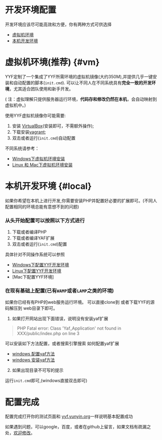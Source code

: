 开发环境配置
==================


开发环境应该尽可能高效和方便，你有两种方式可供选择
* [虚拟机环境](#vm)
* [本机开发环境](#local)

虚拟机环境(推荐) {#vm}
==========
YYF定制了一个集成了YYF所需环境的虚拟机镜像(大约350M),并提供几乎一键安装和自动配置的脚本(`init.cmd`).
可以让不同人在不同系统具有**完全一致的开发环境**，尤其适合团队使用和新手开发。

( 注：虚拟理解只提供服务器运行环境，**代码存和修改仍然在本机**，会自动映射到虚拟机中。)

使用YYF虚拟机镜像你可能需要:

1. 安装 [VirtualBox](https://www.virtualbox.org/wiki/Downloads)(安装即可，不需额外操作); 
2. 下载安装[vagrant](https://www.vagrantup.com/downloads.html);
3. 双击或者运行(`init.cmd`)自动配置


不同系统请参考：
* [Windows下虚拟机环境安装](vm-in-windows.md)
* [Linux 和 Mac下虚拟机环境安装](vm-in-linux.md)



本机开发环境 {#local}
============
如果你希望在本机上进行开发,你需要安装PHP并配置好必要的扩展即可。(不同人配置相同的环境总能有意想不到的问题)

### 从头开始配置可以按照以下方式进行

1. 下载或者编译PHP
2. 下载或者编译YAF扩展
3. 双击或者运行(`init.cmd`)配置

具体针对不同操作系统可以参照

* [Windows下配置YYF开发环境](yyf-in-windows.md)
* [Linux下配置YYF开发环境](yyf-in-linux.md)
* [Mac下配置YYF环境]

### 在现有基础上配置(已有`WAMP`或者`LAMP`之类的环境)

如果你已经有有PHP的web服务运行环境。
可以直接clone到 或者下载YYF的源码解压到 web目录下即可。


1. 如果打开网站出现下面错误，说明没有安装yaf扩展

>PHP Fatal error:  Class 'Yaf_Application' not found in XXX/public/index.php on line 3

可以安装如下方法配置，或者搜索引擎搜索 如何配置yaf扩展
* [windows 配置yaf方法](yyf-in-windows.md#yaf)
* [windows 安装yaf方法](yyf-in-linux.md#yaf)

2. 如果出现目录不可写的提示

运行`init.cmd`即可,(windows直接双击即可) 

配置完成
=========
配置完成打开你的测试页面和 [yyf.yunyin.org](https://yyf.yunyin.org/)一样说明基本配置成功

如果遇到问题，可以google，百度，或者在github上留言，如果文档有疏漏之处，[欢迎修改](https://github.com/NewFuture/yyf-book)。
